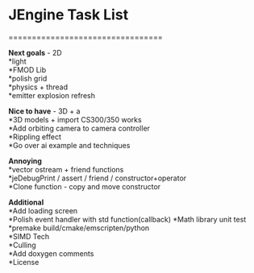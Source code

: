 # JEngine Task List

=================================

**Next goals** - 2D  
*light  
*FMOD Lib  
*polish grid  
*physics + thread  
*emitter explosion refresh  

**Nice to have** - 3D + a  
*3D models + import CS300/350 works  
*Add orbiting camera to camera controller  
*Rippling effect  
*Go over ai example and techniques  

**Annoying**  
*vector ostream + friend functions  
*jeDebugPrint / assert / friend / constructor+operator  
*Clone function - copy and move constructor  
  
**Additional**  
*Add loading screen  
*Polish event handler with std function(callback)
*Math library unit test  
*premake build/cmake/emscripten/python  
*SIMD Tech  
*Culling  
*Add doxygen comments  
*License
